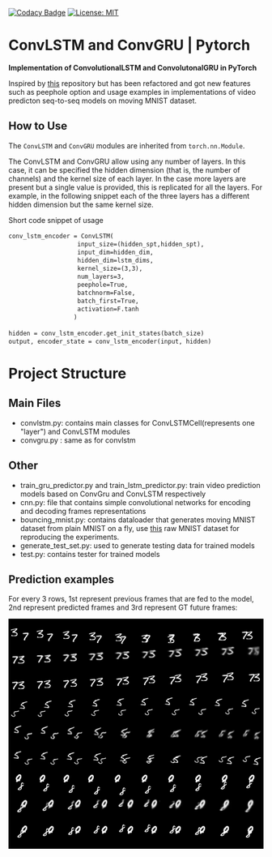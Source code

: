 [![Codacy Badge](https://app.codacy.com/project/badge/Grade/8dd11ea5f7ea4e19b66f2c6072e97252)](https://www.codacy.com/manual/andriyserdega/convlstmgru?utm_source=github.com&amp;utm_medium=referral&amp;utm_content=aserdega/convlstmgru&amp;utm_campaign=Badge_Grade)
[![License: MIT](https://img.shields.io/badge/License-MIT-yellow.svg)](https://opensource.org/licenses/MIT)
# ConvLSTM and ConvGRU | Pytorch
**Implementation of ConvolutionalLSTM and ConvolutonalGRU in PyTorch**

Inspired by [this](https://github.com/ndrplz/ConvLSTM_pytorch) repository but has been refactored and got new features such as peephole option and usage examples in implementations of video predicton seq-to-seq models on moving MNIST dataset.

## How to Use
The `ConvLSTM` and `ConvGRU` modules are inherited from `torch.nn.Module`.

The ConvLSTM and ConvGRU allow using any number of layers. In this case, it can be specified the hidden dimension (that is, the number of channels) and the kernel size of each layer. In the case more layers are present but a single value is provided, this is replicated for all the layers. For example, in the following snippet each of the three layers has a different hidden dimension but the same kernel size.

Short code snippet of usage
```
conv_lstm_encoder = ConvLSTM(
                   input_size=(hidden_spt,hidden_spt),
                   input_dim=hidden_dim,
                   hidden_dim=lstm_dims,
                   kernel_size=(3,3),
                   num_layers=3,
                   peephole=True,
                   batchnorm=False,
                   batch_first=True,
                   activation=F.tanh
                  )
                  
hidden = conv_lstm_encoder.get_init_states(batch_size)
output, encoder_state = conv_lstm_encoder(input, hidden)
```

# Project Structure
## Main Files
- convlstm.py: contains main classes for ConvLSTMCell(represents one "layer") and ConvLSTM modules
- convgru.py : same as for convlstm
## Other
- train_gru_predictor.py and train_lstm_predictor.py: train video prediction models based on ConvGru and ConvLSTM respectively
- cnn.py: file that contains simple convolutional networks for encoding and decoding frames representations
- bouncing_mnist.py: contains dataloader that generates moving MNIST dataset from plain MNIST on a fly, use [this](https://www.dropbox.com/s/xt93tn9cstf85w1/mnist.h5?dl=0) raw MNIST dataset for reproducing the experiments.
- generate_test_set.py: used to generate testing data for trained models
- test.py: contains tester for trained models

## Prediction examples
For every 3 rows, 1st represent previous frames that are fed to the model, 2nd represent predicted frames and 3rd represent GT future frames:

![Predictions](example.png)
